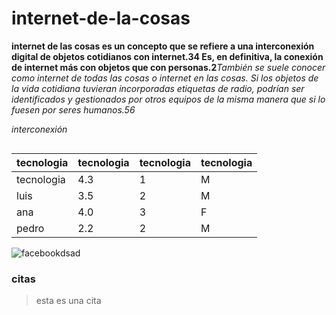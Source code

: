 # internet-de-la-cosas

 **internet de las cosas es un concepto que se refiere a una interconexión digital de objetos cotidianos con internet.3​4​ Es, en definitiva, la conexión de internet más con objetos que con personas.2**​*También se suele conocer como internet de todas las cosas o internet en las cosas. Si los objetos de la vida cotidiana tuvieran incorporadas etiquetas de radio, podrían ser identificados y gestionados por otros equipos de la misma manera que si lo fuesen por seres humanos.5​6​*
 
 *interconexión*
~~~
~~~
tecnologia|tecnologia|tecnologia|tecnologia
---|---|---|---|
tecnologia|4.3|1|M
luis|3.5|2|M
ana|4.0|3|F
pedro|2.2|2|M

![facebook](imagenes/2020-ford-mustang-shelby-gt500-front.jpg)dsad
### citas
>esta es una cita
